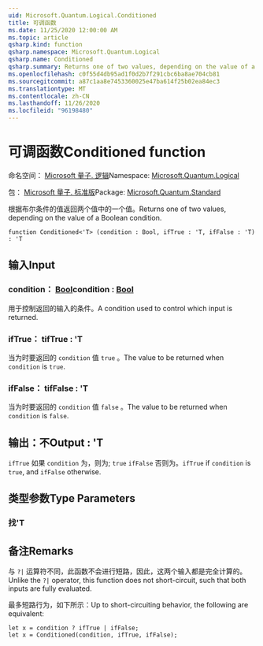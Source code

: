 ```yaml
---
uid: Microsoft.Quantum.Logical.Conditioned
title: 可调函数
ms.date: 11/25/2020 12:00:00 AM
ms.topic: article
qsharp.kind: function
qsharp.namespace: Microsoft.Quantum.Logical
qsharp.name: Conditioned
qsharp.summary: Returns one of two values, depending on the value of a Boolean condition.
ms.openlocfilehash: c0f55d4db95ad1f0d2b7f291cbc6ba8ae704cb81
ms.sourcegitcommit: a87c1aa8e7453360025e47ba614f25b02ea84ec3
ms.translationtype: MT
ms.contentlocale: zh-CN
ms.lasthandoff: 11/26/2020
ms.locfileid: "96198480"
---
```

# <a name="conditioned-function"></a><span data-ttu-id="e9b43-102">可调函数</span><span class="sxs-lookup"><span data-stu-id="e9b43-102">Conditioned function</span></span>

<span data-ttu-id="e9b43-103">命名空间： [Microsoft 量子. 逻辑](xref:Microsoft.Quantum.Logical)</span><span class="sxs-lookup"><span data-stu-id="e9b43-103">Namespace: [Microsoft.Quantum.Logical](xref:Microsoft.Quantum.Logical)</span></span>

<span data-ttu-id="e9b43-104">包： [Microsoft 量子. 标准版](https://nuget.org/packages/Microsoft.Quantum.Standard)</span><span class="sxs-lookup"><span data-stu-id="e9b43-104">Package: [Microsoft.Quantum.Standard](https://nuget.org/packages/Microsoft.Quantum.Standard)</span></span>


<span data-ttu-id="e9b43-105">根据布尔条件的值返回两个值中的一个值。</span><span class="sxs-lookup"><span data-stu-id="e9b43-105">Returns one of two values, depending on the value of a Boolean condition.</span></span>

```qsharp
function Conditioned<'T> (condition : Bool, ifTrue : 'T, ifFalse : 'T) : 'T
```


## <a name="input"></a><span data-ttu-id="e9b43-106">输入</span><span class="sxs-lookup"><span data-stu-id="e9b43-106">Input</span></span>

### <a name="condition--bool"></a><span data-ttu-id="e9b43-107">condition： [Bool](xref:microsoft.quantum.lang-ref.bool)</span><span class="sxs-lookup"><span data-stu-id="e9b43-107">condition : [Bool](xref:microsoft.quantum.lang-ref.bool)</span></span>

<span data-ttu-id="e9b43-108">用于控制返回的输入的条件。</span><span class="sxs-lookup"><span data-stu-id="e9b43-108">A condition used to control which input is returned.</span></span>


### <a name="iftrue--t"></a><span data-ttu-id="e9b43-109">ifTrue： t</span><span class="sxs-lookup"><span data-stu-id="e9b43-109">ifTrue : 'T</span></span>

<span data-ttu-id="e9b43-110">当为时要返回的 `condition` 值 `true` 。</span><span class="sxs-lookup"><span data-stu-id="e9b43-110">The value to be returned when `condition` is `true`.</span></span>


### <a name="iffalse--t"></a><span data-ttu-id="e9b43-111">ifFalse： t</span><span class="sxs-lookup"><span data-stu-id="e9b43-111">ifFalse : 'T</span></span>

<span data-ttu-id="e9b43-112">当为时要返回的 `condition` 值 `false` 。</span><span class="sxs-lookup"><span data-stu-id="e9b43-112">The value to be returned when `condition` is `false`.</span></span>



## <a name="output--t"></a><span data-ttu-id="e9b43-113">输出：不</span><span class="sxs-lookup"><span data-stu-id="e9b43-113">Output : 'T</span></span>

<span data-ttu-id="e9b43-114">`ifTrue` 如果 `condition` 为，则为; `true` `ifFalse` 否则为。</span><span class="sxs-lookup"><span data-stu-id="e9b43-114">`ifTrue` if `condition` is `true`, and `ifFalse` otherwise.</span></span>

## <a name="type-parameters"></a><span data-ttu-id="e9b43-115">类型参数</span><span class="sxs-lookup"><span data-stu-id="e9b43-115">Type Parameters</span></span>

### <a name="t"></a><span data-ttu-id="e9b43-116">找</span><span class="sxs-lookup"><span data-stu-id="e9b43-116">'T</span></span>



## <a name="remarks"></a><span data-ttu-id="e9b43-117">备注</span><span class="sxs-lookup"><span data-stu-id="e9b43-117">Remarks</span></span>

<span data-ttu-id="e9b43-118">与 `?|` 运算符不同，此函数不会进行短路，因此，这两个输入都是完全计算的。</span><span class="sxs-lookup"><span data-stu-id="e9b43-118">Unlike the `?|` operator, this function does not short-circuit, such that both inputs are fully evaluated.</span></span>

<span data-ttu-id="e9b43-119">最多短路行为，如下所示：</span><span class="sxs-lookup"><span data-stu-id="e9b43-119">Up to short-circuiting behavior, the following are equivalent:</span></span>

```Q#
let x = condition ? ifTrue | ifFalse;
let x = Conditioned(condition, ifTrue, ifFalse);
```